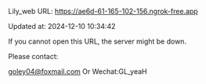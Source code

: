 Lily_web URL: https://ae6d-61-165-102-156.ngrok-free.app

Updated at: 2024-12-10 10:34:42

If you cannot open this URL, the server might be down.

Please contact: 

goley04@foxmail.com Or Wechat:GL_yeaH